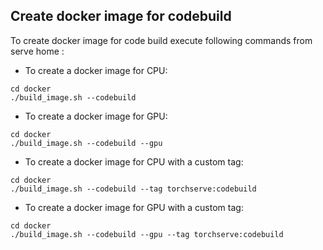 ## Create docker image for codebuild

To create docker image for code build execute following commands from serve home :

 - To create a docker image for CPU:
```
cd docker
./build_image.sh --codebuild
```

 - To create a docker image for GPU:
```
cd docker
./build_image.sh --codebuild --gpu
```

- To create a docker image for CPU with a custom tag:
```
cd docker
./build_image.sh --codebuild --tag torchserve:codebuild
```

 - To create a docker image for GPU with a custom tag:
```
cd docker
./build_image.sh --codebuild --gpu --tag torchserve:codebuild
```